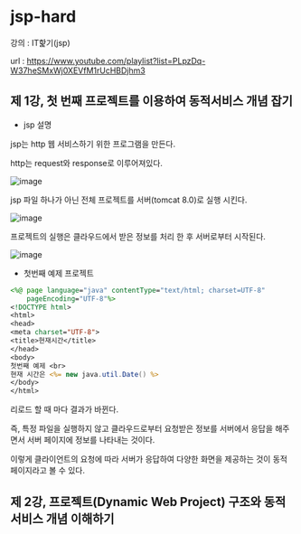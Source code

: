 # jsp-hard
강의 : IT핥기(jsp)

url : https://www.youtube.com/playlist?list=PLpzDq-W37heSMxWj0XEVfM1rUcHBDjhm3										

## 제 1강, 첫 번째 프로젝트를 이용하여 동적서비스 개념 잡기

- jsp 설명

jsp는 http 웹 서비스하기 위한 프로그램을 만든다.

http는 request와 response로 이루어져있다.

![image](https://github.com/hsy0511/jsp-hard/assets/104752580/1a6d5c12-85b7-4047-8599-3e1a9693e4b3)

jsp 파일 하나가 아닌 전체 프로젝트를 서버(tomcat 8.0)로 실행 시킨다.

![image](https://github.com/hsy0511/jsp-hard/assets/104752580/832ae3f5-b70e-4a15-a032-570832957fe7)

프로젝트의 실행은 클라우드에서 받은 정보를 처리 한 후 서버로부터 시작된다.

![image](https://github.com/hsy0511/jsp-hard/assets/104752580/b30f6763-996a-4db4-a8e7-cf56fa7d06dc)

- 첫번째 예제 프로젝트

```jsp
<%@ page language="java" contentType="text/html; charset=UTF-8"
    pageEncoding="UTF-8"%>
<!DOCTYPE html>
<html>
<head>
<meta charset="UTF-8">
<title>현재시간</title>
</head>
<body>
첫번째 예제 <br>
현재 시간은 <%= new java.util.Date() %>
</body>
</html>
```



리로드 할 때 마다 결과가 바뀐다.

즉, 특정 파일을 실행하지 않고 클라우드로부터 요청받은 정보를 서버에서 응답을 해주면서 서버 페이지에 정보를 나타내는 것이다. 

이렇게 클라이언트의 요청에 따라 서버가 응답하여 다양한 화면을 제공하는 것이 동적 페이지라고 볼 수 있다.

## 제 2강, 프로젝트(Dynamic Web Project) 구조와 동적서비스 개념 이해하기

